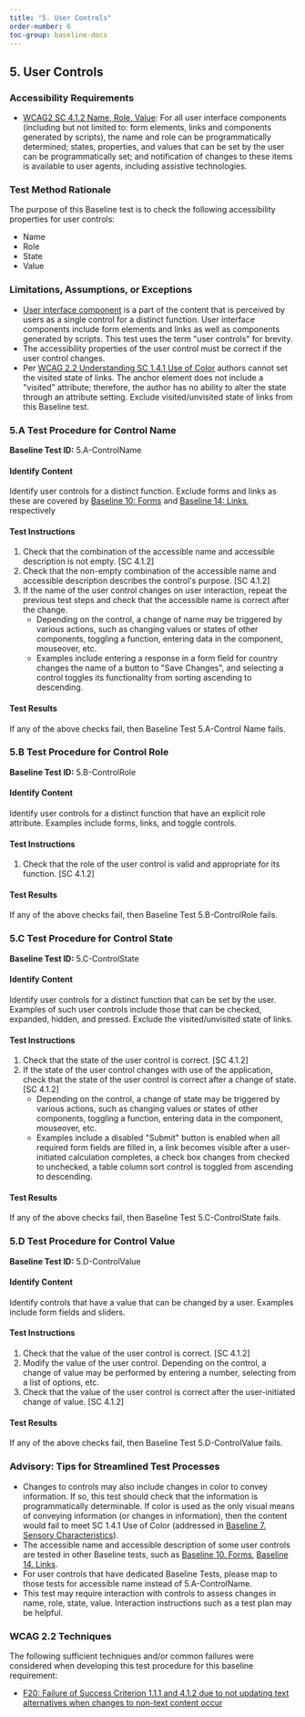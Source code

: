 ```yaml
---
title: "5. User Controls"
order-number: 6
toc-group: baseline-docs
---
```


## 5. User Controls

### Accessibility Requirements

-   [WCAG2 SC 4.1.2 Name, Role, Value](https://www.w3.org/WAI/WCAG22/Understanding/name-role-value): For all user interface components (including but not limited to: form elements, links and components generated by scripts), the name and role can be programmatically determined; states, properties, and values that can be set by the user can be programmatically set; and notification of changes to these items is available to user agents, including assistive technologies.

### Test Method Rationale

The purpose of this Baseline test is to check the following accessibility properties for user controls:

-   Name
-   Role
-   State
-   Value

### Limitations, Assumptions, or Exceptions

-   [User interface component](https://www.w3.org/TR/WCAG22/#dfn-user-interface-components) is a part of the content that is perceived by users as a single control for a distinct function. User interface components include form elements and links as well as components generated by scripts. This test uses the term "user controls" for brevity.
-   The accessibility properties of the user control must be correct if the user control changes.
-   Per [WCAG 2.2 Understanding SC 1.4.1 Use of Color](https://www.w3.org/WAI/WCAG22/Understanding/use-of-color) authors cannot set the visited state of links. The anchor element does not include a "visited" attribute; therefore, the author has no ability to alter the state through an attribute setting. Exclude visited/unvisited state of links from this Baseline test.

### 5.A Test Procedure for Control Name

**Baseline Test ID:** 5.A-ControlName

#### Identify Content

<p id="d5aIC">

Identify user controls for a distinct function. Exclude forms and links as these are covered by [Baseline 10: Forms](https://ictbaseline.access-board.gov/document-baselines/10FormsDocs) and [Baseline 14: Links](https://ictbaseline.access-board.gov/document-baselines/14LinksDocs), respectively </p>

#### Test Instructions

<ol id="d5aTI">
    <li id="d5aTI-1">Check that the combination of the accessible name and accessible description is not empty. [SC 4.1.2]</li>
    <li id="d5aTI-2">Check that the non-empty combination of the accessible name and accessible description describes the control's purpose. [SC 4.1.2]</li>
    <li id="d5aTI-3">If the name of the user control changes on user interaction, repeat the previous test steps and check that the accessible name is correct after the change.
        <ul>
            <li>Depending on the control, a change of name may be triggered by various actions, such as changing values or states of other components, toggling a function, entering data in the component, mouseover, etc.</li>
            <li>Examples include entering a response in a form field for country changes the name of a button to "Save Changes", and selecting a control toggles its functionality from sorting ascending to descending.</li>
        </ul>
    </li>
</ol>

#### Test Results

<p id="d5aTR">If any of the above checks fail, then Baseline Test 5.A-Control Name fails.</p>

### 5.B Test Procedure for Control Role

**Baseline Test ID:** 5.B-ControlRole

#### Identify Content

<p id="d5bIC">Identify user controls for a distinct function that have an explicit role attribute. Examples include forms, links, and toggle controls.</p>

#### Test Instructions

<ol id="d5bTI">
    <li id="d5bTI-1">Check that the role of the user control is valid and appropriate for its function. [SC 4.1.2]</li>
</ol>

#### Test Results

<p id="d5bTR">If any of the above checks fail, then Baseline Test 5.B-ControlRole fails.</p>

### 5.C Test Procedure for Control State

**Baseline Test ID:** 5.C-ControlState

#### Identify Content

<p id="d5cIC">Identify user controls for a distinct function that can be set by the user. Examples of such user controls include those that can be checked, expanded, hidden, and pressed. Exclude the visited/unvisited state of links.</p>

#### Test Instructions

<ol id="d5cTI">
    <li id="d5cTI-1">Check that the state of the user control is correct. [SC 4.1.2]</li>
    <li id="d5cTI-2">If the state of the user control changes with use of the application, check that the state of the user control is correct after a change of state. [SC 4.1.2]
        <ul>
            <li>Depending on the control, a change of state may be triggered by various actions, such as changing values or states of other components, toggling a function, entering data in the component, mouseover, etc.</li>
            <li>Examples include a disabled "Submit" button is enabled when all required form fields are filled in, a link becomes visible after a user-initiated calculation completes, a check box changes from checked to unchecked, a table column sort control is toggled from ascending to descending.</li>
        </ul>
    </li>
</ol>

#### Test Results

<p id="d5cTR">If any of the above checks fail, then Baseline Test 5.C-ControlState fails.</p>

### 5.D Test Procedure for Control Value

**Baseline Test ID:** 5.D-ControlValue

#### Identify Content

<p id="d5dIC">Identify controls that have a value that can be changed by a user. Examples include form fields and sliders.</p>

#### Test Instructions

<ol id="d5dTI">
    <li id="d5dTI-1">Check that the value of the user control is correct. [SC 4.1.2]</li>
    <li id="d5dTI-2">Modify the value of the user control. Depending on the control, a change of value may be performed by entering a number, selecting from a list of options, etc.</li>
    <li id="d5dTI-3">Check that the value of the user control is correct after the user-initiated change of value. [SC 4.1.2]</li>
</ol>

#### Test Results

<p id="d5dTR">If any of the above checks fail, then Baseline Test 5.D-ControlValue fails.</p>

### Advisory: Tips for Streamlined Test Processes

-   Changes to controls may also include changes in color to convey information. If so, this test should check that the information is programmatically determinable. If color is used as the only visual means of conveying information (or changes in information), then the content would fail to meet SC 1.4.1 Use of Color (addressed in [Baseline 7. Sensory Characteristics](https://ictbaseline.access-board.gov/document-baselines/07SensoryDocs)).
-   The accessible name and accessible description of some user controls are tested in other Baseline tests, such as [Baseline 10. Forms](https://ictbaseline.access-board.gov/document-baselines/10FormsDocs), [Baseline 14. Links](https://ictbaseline.access-board.gov/document-baselines/14LinksDocs).
-   For user controls that have dedicated Baseline Tests, please map to those tests for accessible name instead of 5.A-ControlName.
-   This test may require interaction with controls to assess changes in name, role, state, value. Interaction instructions such as a test plan may be helpful.

### WCAG 2.2 Techniques

The following sufficient techniques and/or common failures were considered when developing this test procedure for this baseline requirement:

-   [F20: Failure of Success Criterion 1.1.1 and 4.1.2 due to not updating text alternatives when changes to non-text content occur](https://www.w3.org/WAI/WCAG22/Techniques/failures/F20)
